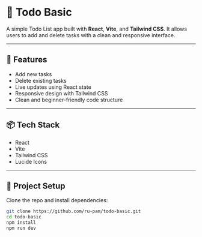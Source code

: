 # 📝 Todo Basic

A simple Todo List app built with **React**, **Vite**, and **Tailwind CSS**. It allows users to add and delete tasks with a clean and responsive interface.

---

## 🚀 Features

- Add new tasks
- Delete existing tasks
- Live updates using React state
- Responsive design with Tailwind CSS
- Clean and beginner-friendly code structure

---

## 📦 Tech Stack

- React
- Vite
- Tailwind CSS
- Lucide Icons

---

## 📁 Project Setup

Clone the repo and install dependencies:

```bash
git clone https://github.com/ru-pam/todo-basic.git
cd todo-basic
npm install
npm run dev
